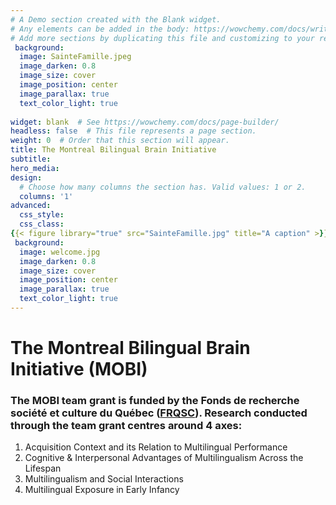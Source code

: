 ```yaml
---
# A Demo section created with the Blank widget.
# Any elements can be added in the body: https://wowchemy.com/docs/writing-markdown-latex/
# Add more sections by duplicating this file and customizing to your requirements.
 background:
  image: SainteFamille.jpeg
  image_darken: 0.8
  image_size: cover
  image_position: center
  image_parallax: true
  text_color_light: true
  
widget: blank  # See https://wowchemy.com/docs/page-builder/
headless: false  # This file represents a page section.
weight: 0  # Order that this section will appear.
title: The Montreal Bilingual Brain Initiative
subtitle: 
hero_media: 
design:
  # Choose how many columns the section has. Valid values: 1 or 2.
  columns: '1'
advanced:
  css_style:
  css_class:
{{< figure library="true" src="SainteFamille.jpg" title="A caption" >}} 
 background:
  image: welcome.jpg
  image_darken: 0.8
  image_size: cover
  image_position: center
  image_parallax: true
  text_color_light: true
---
```


# **The Montreal Bilingual Brain Initiative (MOBI)** 
 ### The MOBI team grant is funded by the Fonds de recherche société et culture du Québec ([FRQSC](http://www.frqsc.gouv.qc.ca)). Research conducted through the team grant centres around 4 axes:

  1. Acquisition Context and its Relation to Multilingual Performance
  2. Cognitive & Interpersonal Advantages of Multilingualism Across the Lifespan
  3. Multilingualism and Social Interactions 
  4. Multilingual Exposure in Early Infancy

